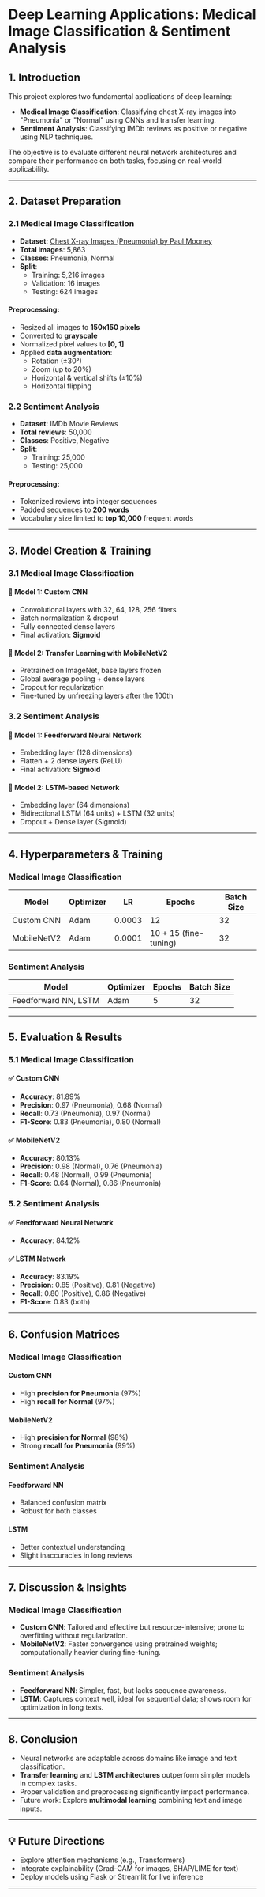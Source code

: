 # Deep Learning Applications: Medical Image Classification & Sentiment Analysis

## 1. Introduction

This project explores two fundamental applications of deep learning:

- **Medical Image Classification**: Classifying chest X-ray images into "Pneumonia" or "Normal" using CNNs and transfer learning.
- **Sentiment Analysis**: Classifying IMDb reviews as positive or negative using NLP techniques.

The objective is to evaluate different neural network architectures and compare their performance on both tasks, focusing on real-world applicability.

---

## 2. Dataset Preparation

### 2.1 Medical Image Classification

- **Dataset**: [Chest X-ray Images (Pneumonia) by Paul Mooney](https://www.kaggle.com/datasets/paultimothymooney/chest-xray-pneumonia)
- **Total images**: 5,863  
- **Classes**: Pneumonia, Normal  
- **Split**:
  - Training: 5,216 images
  - Validation: 16 images
  - Testing: 624 images

#### Preprocessing:
- Resized all images to **150x150 pixels**
- Converted to **grayscale**
- Normalized pixel values to **[0, 1]**
- Applied **data augmentation**:
  - Rotation (±30°)
  - Zoom (up to 20%)
  - Horizontal & vertical shifts (±10%)
  - Horizontal flipping

### 2.2 Sentiment Analysis

- **Dataset**: IMDb Movie Reviews
- **Total reviews**: 50,000  
- **Classes**: Positive, Negative  
- **Split**:
  - Training: 25,000
  - Testing: 25,000

#### Preprocessing:
- Tokenized reviews into integer sequences
- Padded sequences to **200 words**
- Vocabulary size limited to **top 10,000** frequent words

---

## 3. Model Creation & Training

### 3.1 Medical Image Classification

#### 🔹 Model 1: Custom CNN
- Convolutional layers with 32, 64, 128, 256 filters
- Batch normalization & dropout
- Fully connected dense layers
- Final activation: **Sigmoid**

#### 🔹 Model 2: Transfer Learning with MobileNetV2
- Pretrained on ImageNet, base layers frozen
- Global average pooling + dense layers
- Dropout for regularization
- Fine-tuned by unfreezing layers after the 100th

### 3.2 Sentiment Analysis

#### 🔹 Model 1: Feedforward Neural Network
- Embedding layer (128 dimensions)
- Flatten + 2 dense layers (ReLU)
- Final activation: **Sigmoid**

#### 🔹 Model 2: LSTM-based Network
- Embedding layer (64 dimensions)
- Bidirectional LSTM (64 units) + LSTM (32 units)
- Dropout + Dense layer (Sigmoid)

---

## 4. Hyperparameters & Training

### Medical Image Classification

| Model        | Optimizer | LR     | Epochs | Batch Size |
|--------------|-----------|--------|--------|-------------|
| Custom CNN   | Adam      | 0.0003 | 12     | 32          |
| MobileNetV2  | Adam      | 0.0001 | 10 + 15 (fine-tuning) | 32 |

### Sentiment Analysis

| Model                  | Optimizer | Epochs | Batch Size |
|------------------------|-----------|--------|-------------|
| Feedforward NN, LSTM   | Adam      | 5      | 32          |

---

## 5. Evaluation & Results

### 5.1 Medical Image Classification

#### ✅ Custom CNN
- **Accuracy**: 81.89%
- **Precision**: 0.97 (Pneumonia), 0.68 (Normal)
- **Recall**: 0.73 (Pneumonia), 0.97 (Normal)
- **F1-Score**: 0.83 (Pneumonia), 0.80 (Normal)

#### ✅ MobileNetV2
- **Accuracy**: 80.13%
- **Precision**: 0.98 (Normal), 0.76 (Pneumonia)
- **Recall**: 0.48 (Normal), 0.99 (Pneumonia)
- **F1-Score**: 0.64 (Normal), 0.86 (Pneumonia)

### 5.2 Sentiment Analysis

#### ✅ Feedforward Neural Network
- **Accuracy**: 84.12%

#### ✅ LSTM Network
- **Accuracy**: 83.19%
- **Precision**: 0.85 (Positive), 0.81 (Negative)
- **Recall**: 0.80 (Positive), 0.86 (Negative)
- **F1-Score**: 0.83 (both)

---

## 6. Confusion Matrices

### Medical Image Classification

#### Custom CNN
- High **precision for Pneumonia** (97%)
- High **recall for Normal** (97%)

#### MobileNetV2
- High **precision for Normal** (98%)
- Strong **recall for Pneumonia** (99%)

### Sentiment Analysis

#### Feedforward NN
- Balanced confusion matrix
- Robust for both classes

#### LSTM
- Better contextual understanding
- Slight inaccuracies in long reviews

---

## 7. Discussion & Insights

### Medical Image Classification

- **Custom CNN**: Tailored and effective but resource-intensive; prone to overfitting without regularization.
- **MobileNetV2**: Faster convergence using pretrained weights; computationally heavier during fine-tuning.

### Sentiment Analysis

- **Feedforward NN**: Simpler, fast, but lacks sequence awareness.
- **LSTM**: Captures context well, ideal for sequential data; shows room for optimization in long texts.

---

## 8. Conclusion

- Neural networks are adaptable across domains like image and text classification.
- **Transfer learning** and **LSTM architectures** outperform simpler models in complex tasks.
- Proper validation and preprocessing significantly impact performance.
- Future work: Explore **multimodal learning** combining text and image inputs.

---

## 💡 Future Directions

- Explore attention mechanisms (e.g., Transformers)
- Integrate explainability (Grad-CAM for images, SHAP/LIME for text)
- Deploy models using Flask or Streamlit for live inference

---
